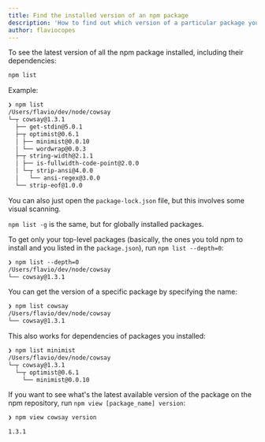 ```yaml
---
title: Find the installed version of an npm package
description: 'How to find out which version of a particular package you have installed in your app'
author: flaviocopes
---
```


To see the latest version of all the npm package installed, including their dependencies:

```sh
npm list
```

Example:

```txt
❯ npm list
/Users/flavio/dev/node/cowsay
└─┬ cowsay@1.3.1
  ├── get-stdin@5.0.1
  ├─┬ optimist@0.6.1
  │ ├── minimist@0.0.10
  │ └── wordwrap@0.0.3
  ├─┬ string-width@2.1.1
  │ ├── is-fullwidth-code-point@2.0.0
  │ └─┬ strip-ansi@4.0.0
  │   └── ansi-regex@3.0.0
  └── strip-eof@1.0.0
```

You can also just open the `package-lock.json` file, but this involves some visual scanning.

`npm list -g` is the same, but for globally installed packages.

To get only your top-level packages (basically, the ones you told npm to install and you listed in the `package.json`), run `npm list --depth=0`:

```txt
❯ npm list --depth=0
/Users/flavio/dev/node/cowsay
└── cowsay@1.3.1
```

You can get the version of a specific package by specifying the name:

```txt
❯ npm list cowsay
/Users/flavio/dev/node/cowsay
└── cowsay@1.3.1
```

This also works for dependencies of packages you installed:

```txt
❯ npm list minimist
/Users/flavio/dev/node/cowsay
└─┬ cowsay@1.3.1
  └─┬ optimist@0.6.1
    └── minimist@0.0.10
```

If you want to see what's the latest available version of the package on the npm repository, run `npm view [package_name] version`:

```txt
❯ npm view cowsay version

1.3.1
```
